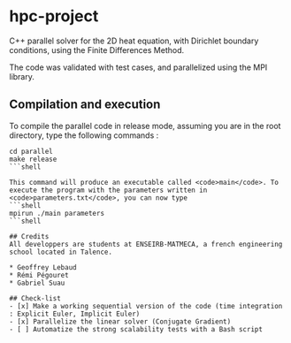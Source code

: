 # hpc-project

C++ parallel solver for the 2D heat equation, with Dirichlet boundary conditions, using the Finite Differences Method.

The code was validated with test cases, and parallelized using the MPI library.

## Compilation and execution

To compile the parallel code in release mode, assuming you are in the root directory, type the following commands :

```shell
cd parallel
make release
```shell

This command will produce an executable called <code>main</code>. To execute the program with the parameters written in <code>parameters.txt</code>, you can now type
```shell
mpirun ./main parameters
```shell

## Credits
All developpers are students at ENSEIRB-MATMECA, a french engineering school located in Talence.

* Geoffrey Lebaud
* Rémi Pégouret
* Gabriel Suau

## Check-list
- [x] Make a working sequential version of the code (time integration : Explicit Euler, Implicit Euler)
- [x] Parallelize the linear solver (Conjugate Gradient)
- [ ] Automatize the strong scalability tests with a Bash script
